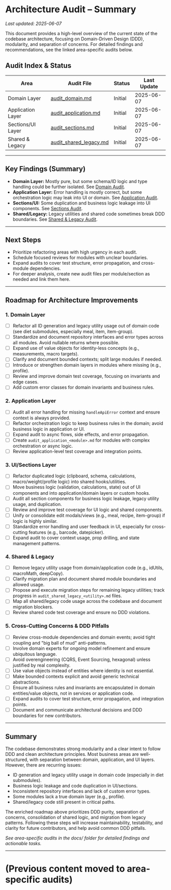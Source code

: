 # Architecture Audit – Summary

_Last updated: 2025-06-07_

This document provides a high-level overview of the current state of the codebase architecture, focusing on Domain-Driven Design (DDD), modularity, and separation of concerns. For detailed findings and recommendations, see the linked area-specific audits below.

## Audit Index & Status
| Area                | Audit File                | Status         | Last Update   |
|---------------------|--------------------------|----------------|--------------|
| Domain Layer        | [audit_domain.md](./audit_domain.md)         | Initial       | 2025-06-07    |
| Application Layer   | [audit_application.md](./audit_application.md) | Initial       | 2025-06-07    |
| Sections/UI Layer   | [audit_sections.md](./audit_sections.md)       | Initial       | 2025-06-07    |
| Shared & Legacy     | [audit_shared_legacy.md](./audit_shared_legacy.md) | Initial       | 2025-06-07    |

---

## Key Findings (Summary)
- **Domain Layer:** Mostly pure, but some schema/ID logic and type handling could be further isolated. See [Domain Audit](./audit_domain.md).
- **Application Layer:** Error handling is mostly correct, but some orchestration logic may leak into UI or domain. See [Application Audit](./audit_application.md).
- **Sections/UI:** Some duplication and business logic leakage into UI components. See [Sections Audit](./audit_sections.md).
- **Shared/Legacy:** Legacy utilities and shared code sometimes break DDD boundaries. See [Shared & Legacy Audit](./audit_shared_legacy.md).

---

## Next Steps
- Prioritize refactoring areas with high urgency in each audit.
- Schedule focused reviews for modules with unclear boundaries.
- Expand audits to cover test structure, error propagation, and cross-module dependencies.
- For deeper analysis, create new audit files per module/section as needed and link them here.

---

## Roadmap for Architecture Improvements

### 1. Domain Layer
- [ ] Refactor all ID generation and legacy utility usage out of domain code (see diet submodules, especially meal, item, item-group).
- [ ] Standardize and document repository interfaces and error types across all modules. Avoid nullable returns where possible.
- [ ] Expand use of value objects for identity-less concepts (e.g., measurements, macro targets).
- [ ] Clarify and document bounded contexts; split large modules if needed.
- [ ] Introduce or strengthen domain layers in modules where missing (e.g., profile).
- [ ] Review and improve domain test coverage, focusing on invariants and edge cases.
- [ ] Add custom error classes for domain invariants and business rules.

### 2. Application Layer
- [ ] Audit all error handling for missing `handleApiError` context and ensure context is always provided.
- [ ] Refactor orchestration logic to keep business rules in the domain; avoid business logic in application or UI.
- [ ] Expand audit to async flows, side effects, and error propagation.
- [ ] Create `audit_application_<module>.md` for modules with complex orchestration or async logic.
- [ ] Review application-level test coverage and integration points.

### 3. UI/Sections Layer
- [ ] Refactor duplicated logic (clipboard, schema, calculations, macro/weight/profile logic) into shared hooks/utilities.
- [ ] Move business logic (validation, calculations, state) out of UI components and into application/domain layers or custom hooks.
- [ ] Audit all section components for business logic leakage, legacy utility usage, and duplication.
- [ ] Review and improve test coverage for UI logic and shared components.
- [ ] Unify or consolidate edit modals/views (e.g., meal, recipe, item-group) if logic is highly similar.
- [ ] Standardize error handling and user feedback in UI, especially for cross-cutting features (e.g., barcode, datepicker).
- [ ] Expand audit to cover context usage, prop drilling, and state management patterns.

### 4. Shared & Legacy
- [ ] Remove legacy utility usage from domain/application code (e.g., idUtils, macroMath, deepCopy).
- [ ] Clarify migration plan and document shared module boundaries and allowed usage.
- [ ] Propose and execute migration steps for remaining legacy utilities; track progress in `audit_shared_legacy_<utility>.md` files.
- [ ] Map all shared/legacy code usage across the codebase and document migration blockers.
- [ ] Review shared code test coverage and ensure no DDD violations.

### 5. Cross-Cutting Concerns & DDD Pitfalls
- [ ] Review cross-module dependencies and domain events; avoid tight coupling and "big ball of mud" anti-patterns.
- [ ] Involve domain experts for ongoing model refinement and ensure ubiquitous language.
- [ ] Avoid overengineering (CQRS, Event Sourcing, hexagonal) unless justified by real complexity.
- [ ] Use value objects instead of entities where identity is not essential.
- [ ] Make bounded contexts explicit and avoid generic technical abstractions.
- [ ] Ensure all business rules and invariants are encapsulated in domain entities/value objects, not in services or application code.
- [ ] Expand audits to cover test structure, error propagation, and integration points.
- [ ] Document and communicate architectural decisions and DDD boundaries for new contributors.

---

## Summary

The codebase demonstrates strong modularity and a clear intent to follow DDD and clean architecture principles. Most business areas are well-structured, with separation between domain, application, and UI layers. However, there are recurring issues:
- ID generation and legacy utility usage in domain code (especially in diet submodules).
- Business logic leakage and code duplication in UI/sections.
- Inconsistent repository interfaces and lack of custom error types.
- Some modules lack a true domain layer (e.g., profile).
- Shared/legacy code still present in critical paths.

The enriched roadmap above prioritizes DDD purity, separation of concerns, consolidation of shared logic, and migration from legacy patterns. Following these steps will increase maintainability, testability, and clarity for future contributors, and help avoid common DDD pitfalls.

_See area-specific audits in the docs/ folder for detailed findings and actionable tasks._

---

# (Previous content moved to area-specific audits)
